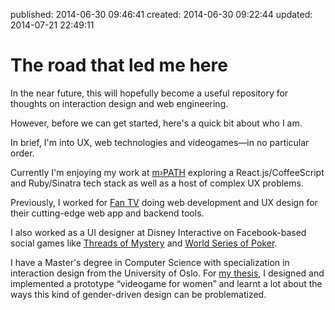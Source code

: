 published: 2014-06-30 09:46:41
created: 2014-06-30 09:22:44
updated: 2014-07-21 22:49:11

# The road that led me here

In the near future, this will hopefully become a useful repository for thoughts on interaction design and web engineering.

However, before we can get started, here's a quick bit about who I am.

In brief, I'm into UX, web technologies and videogames—in no particular order. 

Currently I'm enjoying my work at [m›PATH](http://www.mpath.com) exploring a React.js/CoffeeScript and Ruby/Sinatra tech stack as well as a host of complex UX problems.

Previously, I worked for [Fan TV](http://www.fan.tv) doing web development and UX design for their cutting-edge web app and backend tools.

I also worked as a UI designer at Disney Interactive on Facebook-based social games like [Threads of Mystery](http://www.insidesocialgames.com/2012/08/17/threads-of-mystery-review/) and [World Series of Poker](http://www.wsop.com/news/2010/Jul/3017/WSOP-FACEBOOK-POKER-GAME-AVAILABLE-NOW.html).

I have a Master's degree in Computer Science with specialization in interaction design from the University of Oslo. For [my thesis](https://www.duo.uio.no/handle/10852/10115), I designed and implemented a prototype “videogame for women” and learnt a lot about the ways this kind of gender-driven design can be problematized.

